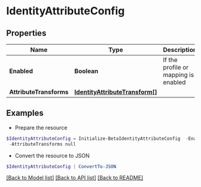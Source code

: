 # IdentityAttributeConfig
## Properties

Name | Type | Description | Notes
------------ | ------------- | ------------- | -------------
**Enabled** | **Boolean** | If the profile or mapping is enabled | [optional] [default to $true]
**AttributeTransforms** | [**IdentityAttributeTransform[]**](IdentityAttributeTransform.md) |  | [optional] 

## Examples

- Prepare the resource
```powershell
$IdentityAttributeConfig = Initialize-BetaIdentityAttributeConfig  -Enabled true `
 -AttributeTransforms null
```

- Convert the resource to JSON
```powershell
$IdentityAttributeConfig | ConvertTo-JSON
```

[[Back to Model list]](../README.md#documentation-for-models) [[Back to API list]](../README.md#documentation-for-api-endpoints) [[Back to README]](../README.md)


